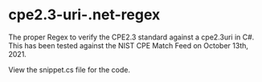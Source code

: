 # cpe2.3-uri-.net-regex
The proper Regex to verify the CPE2.3 standard against a cpe2.3uri in C#.  This has been tested against the NIST CPE Match Feed on October 13th, 2021.

View the snippet.cs file for the code.
